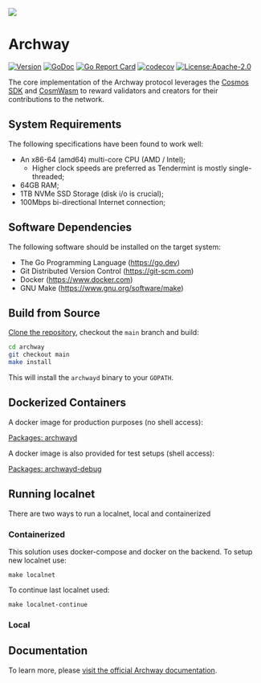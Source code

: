 ![](https://github.com/MonikaCat/archway/v5/blob/main/banner.png)

# Archway

[![Version](https://img.shields.io/github/v/tag/archway-network/archway.svg?sort=semver&style=flat-square)](https://github.com/MonikaCat/archway/v5/releases/latest)
[![GoDoc](https://img.shields.io/badge/godoc-reference-blue?style=flat-square&logo=go)](https://pkg.go.dev/github.com/MonikaCat/archway/v5)
[![Go Report Card](https://goreportcard.com/badge/github.com/MonikaCat/archway/v5)](https://goreportcard.com/report/github.com/MonikaCat/archway/v5)
[![codecov](https://codecov.io/gh/archway-network/archway/branch/master/graph/badge.svg)](https://codecov.io/gh/archway-network/archway)
[![License:Apache-2.0](https://img.shields.io/github/license/archway-network/archway.svg?style=flat-square)](https://github.com/MonikaCat/archway/v5/LICENSE)

The core implementation of the Archway protocol leverages the [Cosmos SDK](https://cosmos.network) and [CosmWasm](https://cosmwasm.com) to reward validators and creators for their contributions to the network.

## System Requirements

The following specifications have been found to work well:

- An x86-64 (amd64) multi-core CPU (AMD / Intel);
  - Higher clock speeds are preferred as Tendermint is mostly single-threaded;
- 64GB RAM;
- 1TB NVMe SSD Storage (disk i/o is crucial);
- 100Mbps bi-directional Internet connection;

## Software Dependencies

The following software should be installed on the target system:

- The Go Programming Language (<https://go.dev>)
- Git Distributed Version Control (<https://git-scm.com>)
- Docker (<https://www.docker.com>)
- GNU Make (<https://www.gnu.org/software/make>)

## Build from Source

[Clone the repository](https://github.com/MonikaCat/archway/v5), checkout the `main` branch and build:

```sh
cd archway
git checkout main
make install
```

This will install the `archwayd` binary to your `GOPATH`.

## Dockerized Containers

A docker image for production purposes (no shell access):

[Packages: archwayd](https://github.com/orgs/archway-network/packages/container/package/archwayd)

A docker image is also provided for test setups (shell access):

[Packages: archwayd-debug](https://github.com/orgs/archway-network/packages/container/package/archwayd-dev)

## Running localnet

There are two ways to run a localnet, local and containerized

### Containerized

This solution uses docker-compose and docker on the backend.
To setup new localnet use:

```
make localnet
```

To continue last localnet used:

```
make localnet-continue
```

### Local

## Documentation

To learn more, please [visit the official Archway documentation](https://docs.archway.io).
